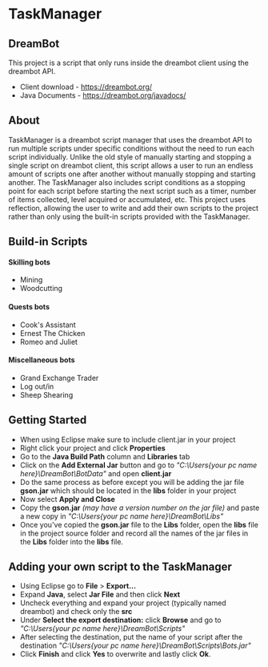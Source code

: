 # TaskManager

## DreamBot
This project is a script that only runs inside the dreambot client using the dreambot API.
- Client download - https://dreambot.org/
- Java Documents - https://dreambot.org/javadocs/

## About
TaskManager is a dreambot script manager that uses the dreambot API to run multiple scripts under specific conditions without the need to run each script individually. Unlike the old style of manually starting and stopping a single script on dreambot client, this script allows a user to run an endless amount of scripts one after another without manually stopping and starting another. The TaskManager also includes script conditions as a stopping point for each script before starting the next script such as a timer, number of items collected, level acquired or accumulated, etc. This project uses reflection, allowing the user to write and add their own scripts to the project rather than only using the built-in scripts provided with the TaskManager.

## Build-in Scripts
#### Skilling bots
* Mining
* Woodcutting
#### Quests bots
* Cook's Assistant
* Ernest The Chicken
* Romeo and Juliet
#### Miscellaneous bots
* Grand Exchange Trader
* Log out/in
* Sheep Shearing

## Getting Started
- When using Eclipse make sure to include client.jar in your project
- Right click your project and click **Properties**
- Go to the **Java Build Path** column and **Libraries** tab
- Click on the **Add External Jar** button and go to *"C:\Users\{your pc name here}\DreamBot\BotData"* and open **client.jar**
- Do the same process as before except you will be adding the jar file **gson.jar** which should be located in the **libs** folder in your project
- Now select **Apply and Close**
- Copy the **gson.jar** *(may have a version number on the jar file)* and paste a new copy in *"C:\Users\{your pc name here}\DreamBot\Libs"*
- Once you've copied the **gson.jar** file to the **Libs** folder, open the **libs** file in the project source folder and record all the names of the jar files in the **Libs** folder into the **libs** file.

## Adding your own script to the TaskManager
- Using Eclipse go to **File** > **Export...**
- Expand **Java**, select **Jar File** and then click **Next**
- Uncheck everything and expand your project (typically named dreambot) and check only the **src**
- Under **Select the export destination:** click **Browse** and go to *"C:\Users\{your pc name here}\DreamBot\Scripts"*
- After selecting the destination, put the name of your script after the destination *"C:\Users\{your pc name here}\DreamBot\Scripts\Bots.jar"*
- Click **Finish** and click **Yes** to overwrite and lastly click **Ok**.
